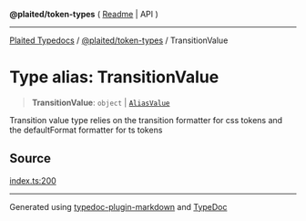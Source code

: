 **@plaited/token-types** ( [Readme](../README.md) \| API )

***

[Plaited Typedocs](../../../modules.md) / [@plaited/token-types](../modules.md) / TransitionValue

# Type alias: TransitionValue

> **TransitionValue**: `object` \| [`AliasValue`](AliasValue.md)

Transition value type relies on the transition formatter for css tokens
and the defaultFormat formatter for ts tokens

## Source

[index.ts:200](https://github.com/plaited/plaited/blob/95d1a1b/libs/token-types/src/index.ts#L200)

***

Generated using [typedoc-plugin-markdown](https://www.npmjs.com/package/typedoc-plugin-markdown) and [TypeDoc](https://typedoc.org/)
